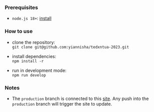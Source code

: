 ### Prerequisites
 - ```node.js 18+```: <a href="https://nodejs.org/en/download/current/">install</a>
 
### How to use
  - clone the repository:<br />
  ```git clone git@github.com:yiannisha/tedxntua-2023.git```
  
  - install dependencies:<br />
  ```npm install -r```
  
  - run in development mode:<br />
  ```npm run develop```
  
### Notes
  - The ```production``` branch is connected to this <a href="https://639ab3d2d4946a308c37458f--majestic-cupcake-7ea204.netlify.app">site</a>. Any push into the ```production``` branch will trigger the site to
  update.
